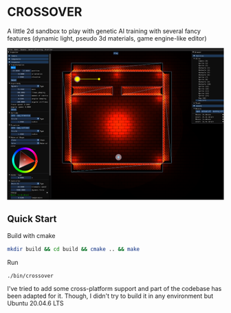 # CROSSOVER
A little 2d sandbox to play with genetic AI training with several fancy features (dynamic light, pseudo 3d materials, game engine-like editor)

![thumbnail](./thumbnail.png)


## Quick Start
Build with cmake

```bash
mkdir build && cd build && cmake .. && make
```

Run
```bash
./bin/crossover
```

I've tried to add some cross-platform support and part of the codebase has been adapted for it.
Though, I didn't try to build it in any environment but Ubuntu 20.04.6 LTS
